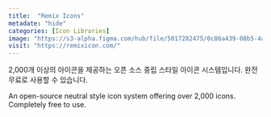 ```yaml
---
title:  "Remix Icons"
metadate: "hide"
categories: [Icon Libraries]
image: "https://s3-alpha.figma.com/hub/file/5017282475/0c86a439-08b5-4a4b-88d4-a9aaaa9ff20f-cover.png"
visit: "https://remixicon.com/"
---
```

2,000개 이상의 아이콘을 제공하는 오픈 소스 중립 스타일 아이콘 시스템입니다. 완전 무료로 사용할 수 있습니다.

An open-source neutral style icon system offering over 2,000 icons. Completely free to use.
